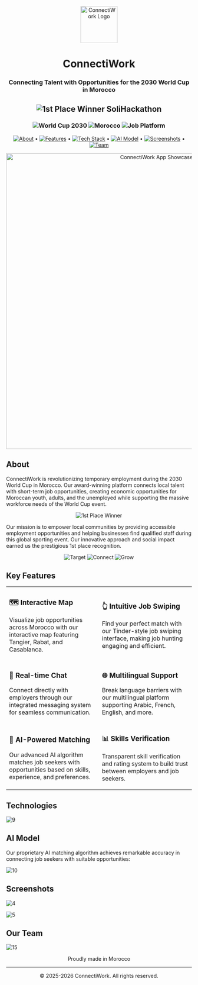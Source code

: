 <div align="center">
  <img src="https://github.com/user-attachments/assets/eea7d81d-94bb-4b42-a125-6d1f01fb3da7" alt="ConnectiWork Logo" width="100"/>
</div>

<h1 align="center">ConnectiWork</h1>
<h3 align="center">Connecting Talent with Opportunities for the 2030 World Cup in Morocco</h3>


<h2 align="center">
  <img src="https://img.shields.io/badge/🏆_1st_Place_Winner-FFD700?style=for-the-badge&logoColor=black" alt="1st Place Winner SoliHackathon"/>
</h2>

<h3 align="center">
  <img src="https://img.shields.io/badge/🌍_World_Cup_2030-2BB363?style=for-the-badge&logoColor=white" alt="World Cup 2030"/>
  <img src="https://img.shields.io/badge/🇲🇦_Morocco-C1272D?style=for-the-badge&logoColor=white" alt="Morocco"/>
  <img src="https://img.shields.io/badge/💼_Job_Platform-141619?style=for-the-badge&logoColor=white" alt="Job Platform"/>
</h3>

<p align="center">
  <a href="#about"><img src="https://img.shields.io/badge/About-7849FF?style=flat-square&logoColor=white" alt="About"/></a> •
  <a href="#key-features"><img src="https://img.shields.io/badge/Features-2BB363?style=flat-square&logoColor=white" alt="Features"/></a> •
  <a href="#technologies"><img src="https://img.shields.io/badge/Tech_Stack-141619?style=flat-square&logoColor=white" alt="Tech Stack"/></a> •
  <a href="#ai-model"><img src="https://img.shields.io/badge/AI_Model-7849FF?style=flat-square&logoColor=white" alt="AI Model"/></a> •
  <a href="#screenshots"><img src="https://img.shields.io/badge/Screenshots-2BB363?style=flat-square&logoColor=white" alt="Screenshots"/></a> •
  <a href="#team"><img src="https://img.shields.io/badge/Team-141619?style=flat-square&logoColor=white" alt="Team"/></a>
</p>

<p align="center">
  <img src="https://github.com/user-attachments/assets/d0227a36-c918-40ce-8441-bc165e6e98bf" alt="ConnectiWork App Showcase" width="800"/>
</p>

## About 

ConnectiWork is revolutionizing temporary employment during the 2030 World Cup in Morocco. Our award-winning platform connects local talent with short-term job opportunities, creating economic opportunities for Moroccan youth, adults, and the unemployed while supporting the massive workforce needs of the World Cup event.

<p align="center">
  <img src="https://img.shields.io/badge/🏆_1st_Place_Winner-FFD700?style=for-the-badge&logoColor=black" alt="1st Place Winner"/>
</p>

Our mission is to empower local communities by providing accessible employment opportunities and helping businesses find qualified staff during this global sporting event. Our innovative approach and social impact earned us the prestigious 1st place recognition.

<p align="center">
  <img src="https://img.shields.io/badge/🎯_Target-7849FF?style=for-the-badge&logoColor=white" alt="Target"/>
  <img src="https://img.shields.io/badge/🤝_Connect-2BB363?style=for-the-badge&logoColor=white" alt="Connect"/>
  <img src="https://img.shields.io/badge/📈_Grow-141619?style=for-the-badge&logoColor=white" alt="Grow"/>
</p>


## Key Features

<table>
  <tr>
    <td width="50%">
      <h3>🗺️ Interactive Map</h3>
      <p>Visualize job opportunities across Morocco with our interactive map featuring Tangier, Rabat, and Casablanca.</p>
    </td>
    <td width="50%">
      <h3>👆 Intuitive Job Swiping</h3>
      <p>Find your perfect match with our Tinder-style job swiping interface, making job hunting engaging and efficient.</p>
    </td>
  </tr>
  <tr>
    <td width="50%">
      <h3>💬 Real-time Chat</h3>
      <p>Connect directly with employers through our integrated messaging system for seamless communication.</p>
    </td>
    <td width="50%">
      <h3>🌐 Multilingual Support</h3>
      <p>Break language barriers with our multilingual platform supporting Arabic, French, English, and more.</p>
    </td>
  </tr>
  <tr>
    <td width="50%">
      <h3>🧠 AI-Powered Matching</h3>
      <p>Our advanced AI algorithm matches job seekers with opportunities based on skills, experience, and preferences.</p>
    </td>
    <td width="50%">
      <h3>📊 Skills Verification</h3>
      <p>Transparent skill verification and rating system to build trust between employers and job seekers.</p>
    </td>
  </tr>
</table>

## Technologies

![9](https://github.com/user-attachments/assets/b4ae18e2-ea21-4846-94c3-7d3e6e4c32aa)


## AI Model

Our proprietary AI matching algorithm achieves remarkable accuracy in connecting job seekers with suitable opportunities:

![10](https://github.com/user-attachments/assets/c2c6b6d8-784c-45c8-b6dd-0c7eeb77336c)



## Screenshots

![4](https://github.com/user-attachments/assets/d0227a36-c918-40ce-8441-bc165e6e98bf)

![5](https://github.com/user-attachments/assets/e5a20e39-5274-46e5-91ac-f9401c3f2851)


## Our Team

![15](https://github.com/user-attachments/assets/1dcbcca8-b4ee-4b5b-955f-b3fe57dd89f9)



<p align="center">
  Proudly made in Morocco
</p>

---

<p align="center">
  © 2025-2026 ConnectiWork. All rights reserved.
</p>
